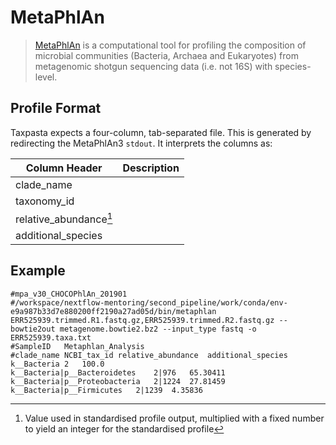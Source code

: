 # MetaPhlAn

> [MetaPhlAn](https://huttenhower.sph.harvard.edu/metaphlan) is a computational tool for profiling the composition of microbial communities (Bacteria, Archaea and Eukaryotes) from metagenomic shotgun sequencing data (i.e. not 16S) with species-level.

## Profile Format

Taxpasta expects a four-column, tab-separated file. This is generated by redirecting the MetaPhlAn3 `stdout`. It interprets the columns as:

| Column Header          | Description |
| ---------------------- | ----------- |
| clade_name             |             |
| taxonomy_id            |             |
| relative_abundance[^1] |             |
| additional_species     |             |

[^1]: Value used in standardised profile output, multiplied with a fixed number to yield an integer for the standardised profile

## Example

```text
#mpa_v30_CHOCOPhlAn_201901
#/workspace/nextflow-mentoring/second_pipeline/work/conda/env-e9a987b33d7e880200ff2190a27ad05d/bin/metaphlan ERR525939.trimmed.R1.fastq.gz,ERR525939.trimmed.R2.fastq.gz --bowtie2out metagenome.bowtie2.bz2 --input_type fastq -o ERR525939.taxa.txt
#SampleID	Metaphlan_Analysis
#clade_name	NCBI_tax_id	relative_abundance	additional_species
k__Bacteria	2	100.0
k__Bacteria|p__Bacteroidetes	2|976	65.30411
k__Bacteria|p__Proteobacteria	2|1224	27.81459
k__Bacteria|p__Firmicutes	2|1239	4.35836
```
